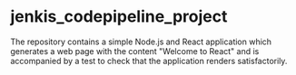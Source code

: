 # jenkis_codepipeline_project

The repository contains a simple Node.js and React application which generates
a web page with the content "Welcome to React" and is accompanied by a test to
check that the application renders satisfactorily.
